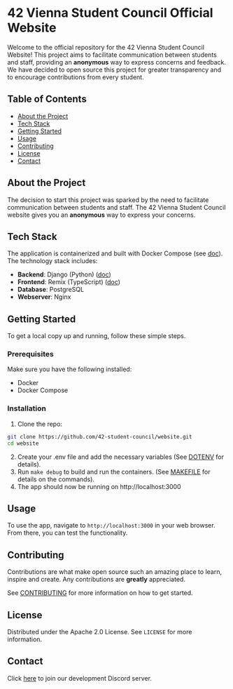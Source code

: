 # 42 Vienna Student Council Official Website

Welcome to the official repository for the 42 Vienna Student Council Website! This project aims to facilitate communication between students and staff, providing an **anonymous** way to express concerns and feedback.
We have decided to open source this project for greater transparency and to encourage contributions from every student.

## Table of Contents
- [About the Project](#about-the-project)
- [Tech Stack](#tech-stack)
- [Getting Started](#getting-started)
- [Usage](#usage)
- [Contributing](#contributing)
- [License](#license)
- [Contact](#contact)

## About the Project

The decision to start this project was sparked by the need to facilitate communication between students and staff. The 42 Vienna Student Council website gives you an **anonymous** way to express your concerns.

## Tech Stack

The application is containerized and built with Docker Compose (see [doc](.github/docs/DOCKER.MD)). The technology stack includes:

- **Backend**: Django (Python) ([doc](.github/docs/DJANGO.md))
- **Frontend**: Remix (TypeScript) ([doc](.github/docs/REMIX.MD))
- **Database**: PostgreSQL
- **Webserver**: Nginx

## Getting Started

To get a local copy up and running, follow these simple steps.

### Prerequisites

Make sure you have the following installed:
- Docker
- Docker Compose

### Installation

1. Clone the repo:
```sh
git clone https://github.com/42-student-council/website.git
cd website
```
2. Create your .env file and add the necessary variables (See [DOTENV](.github/docs/DOTENV.md) for details).
3. Run `make debug` to build and run the containers. (See [MAKEFILE](.github/docs/MAKEFILE.md) for details on the commands).
4. The app should now be running on http://localhost:3000

## Usage

To use the app, navigate to `http://localhost:3000` in your web browser. From there, you can test the functionality.

## Contributing

Contributions are what make open source such an amazing place to learn, inspire and create. Any contributions are **greatly** appreciated.

See [CONTRIBUTING](.github/CONTRIBUTING.md) for more information on how to get started.

## License

Distributed under the Apache 2.0 License. See `LICENSE` for more information.

## Contact

Click [here](https://discord.gg/YP5sM98x8D) to join our development Discord server.
